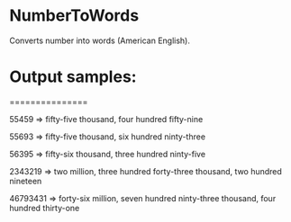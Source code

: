 # NumberToWords
Converts number into words (American English).

# Output samples:
===============

55459 => fifty-five thousand, four hundred fifty-nine

55693 => fifty-five thousand, six hundred ninty-three

56395 => fifty-six thousand, three hundred ninty-five

2343219 => two million, three hundred forty-three thousand, two hundred nineteen

46793431 => forty-six million, seven hundred ninty-three thousand, four hundred thirty-one
